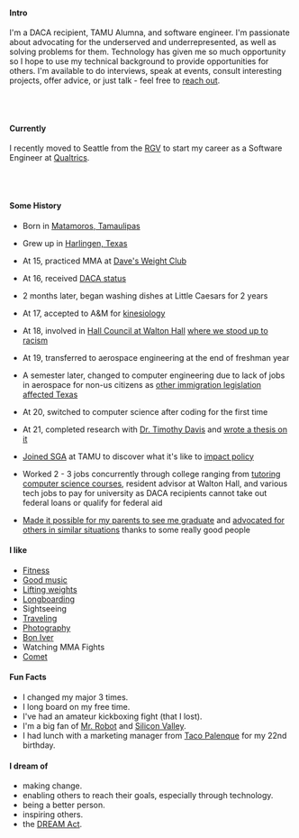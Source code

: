 
#### Intro
I'm a DACA recipient, TAMU Alumna, and software engineer. I'm passionate about advocating for the underserved and underrepresented, as well as solving problems for them. Technology has given me so much opportunity so I hope to use my technical background to provide opportunities for others. I'm available to do interviews, speak at events, consult interesting projects, offer advice, or just talk - feel free to [reach out](/contact).
<!-- <br>
I am available to consult on interesting projects. I am particularly interested in social impact, education, inclusivity, and space. I enjoy advising companies and may even be available for pro-bono work depending on the time commitment and the project. If you would like to arrange a meeting, I am based in New York but travel to the San Francisco Bay Area frequently. -->
<br><br>
#### Currently
I recently moved to Seattle from the [RGV](https://www.welcomehomergv.com/) to start my career as a Software Engineer at [Qualtrics](https://qualtrics.com).

<!-- At Arthena I have learned how to build teams and manage people, build relationships with customers, sell enterprise products, and build on-line predictive models for production environments. I've also learned how to build and maintain large web applications (see [arthena.com](https://arthena.com)). -->
<br><br>
#### Some History

- Born in [Matamoros, Tamaulipas](https://www.youtube.com/watch?v=cT9fFclOjdo)

- Grew up in [Harlingen, Texas](https://www.youtube.com/watch?v=PHd-p1Jr9x4)

- At 15, practiced MMA at [Dave's Weight Club](https://www.valleymorningstar.com/2016/02/03/being-an-inspiration-dave-rempe/)

- At 16, received [DACA status](https://www.facebook.com/julio.maldonado.904/posts/2200428683380644)

- 2 months later, began washing dishes at Little Caesars for 2 years

- At 17, accepted to A&M for [kinesiology](https://hlkn.tamu.edu/)

- At 18, involved in [Hall Council at Walton Hall](http://www.thebatt.com/walton-wednesday/collection_e3b6974a-db93-11e5-a601-bb27ad710b6d.html#1) [where we stood up to racism](http://www.thebatt.com/news/i-am-walton/article_b5cd61bc-db87-11e5-85e8-c377240bd6aa.html)

- At 19, transferred to aerospace engineering at the end of freshman year

- A semester later, changed to computer engineering due to lack of jobs in aerospace for non-us citizens as [other immigration legislation affected Texas](https://www.theeagle.com/news/local/sanctuary-legislation-could-affect-universities-colleges/article_250d2b1c-5d40-5241-80c7-34d00b44a62f.html)

- At 20, switched to computer science after coding for the first time

- At 21, completed research with [Dr. Timothy Davis](http://faculty.cse.tamu.edu/davis/welcome.html) and [wrote a thesis on it](https://oaktrust.library.tamu.edu/handle/1969.1/175413)

- [Joined SGA](http://www.thebatt.com/news/student-senate-supports-bringing-sul-ross-statue-stop-back-to/article_e9a5d504-f3a9-11e8-a8fc-5f813f022305.html?fbclid=IwAR0LGlPbXNsznuxjCIBIPCOs-UsYCYCQ4b-f-WU4VAWAuzQCFau74OojY-s) at TAMU to discover what it's like to [impact policy](https://senate.tamu.edu/wp-content/uploads/2018/11/S.B.-71-14-The-Rewriting-of-S.R.-7-Bill.pdf)

- Worked 2 - 3 jobs concurrently through college ranging from [tutoring computer science courses](https://engineering.tamu.edu/cse/academics/peer-teachers/index.html), resident advisor at Walton Hall, and various tech jobs to pay for university as DACA recipients cannot take out federal loans or qualify for federal aid

- [Made it possible for my parents to see me graduate](https://www.facebook.com/photo.php?fbid=2184177261672453&set=a.369577416465789&type=3&theater) and [advocated for others in similar situations](https://www.statesman.com/opinion/20190708/commentary-inland-border-patrol-checkpoints-shouldnt-hurt-those-who-live-here?fbclid=IwAR3e0ZCDroG-70UK0fQwzONK2rOb7-epPzj5mvzbtw53fjKgVsFftKGjkUM) thanks to some really good people

#### I like

- [Fitness](https://www.instagram.com/_julio_maldonado/)
- [Good music](https://open.spotify.com/playlist/5VO2Q1mVenlPvFPnUz9bus)
- [Lifting weights](https://www.instagram.com/_julio_maldonado/)
- [Longboarding](https://www.instagram.com/_julio_maldonado/)
- Sightseeing
- [Traveling](https://drive.google.com/open?id=1LbTz4tuKzUDzEGc4j2gB4BFUT_5WUCd4&usp=sharing)
- [Photography](https://www.instagram.com/_julio_maldonado/)
- [Bon Iver](https://boniver.org/)
- Watching MMA Fights
- [Comet](https://www.imdb.com/title/tt2965412/)

<!-- #### Travel / Geography

- I am from originally from Matamoros, Tamaulipas. I have since lived in
Palo Alto, Mountain View, San Francisco, Seattle, and New York.

- I've been to ~ 50 countries, some of which I have forgotten, and many of which I would like to revisit. -->

#### Fun Facts

- I changed my major 3 times.
- I long board on my free time.
- I've had an amateur kickboxing fight (that I lost).
- I'm a big fan of [Mr. Robot](https://www.usanetwork.com/mrrobot) and [Silicon Valley](https://www.hbo.com/silicon-valley).
- I had lunch with a marketing manager from [Taco Palenque](https://www.tacopalenque.com/) for my 22nd birthday.

#### I dream of

- making change.
- enabling others to reach their goals, especially through technology.
- being a better person.
- inspiring others.
- the [DREAM Act](https://immigrationforum.org/article/dream-act-2017-bill-summary/?gclid=CjwKCAjwm4rqBRBUEiwAwaWjjL_tgy_fZ3ER2hRSbfIvmAPJMCH50-tod4SjQ-cp4UawxO5X-KFM5RoCU0EQAvD_BwE).